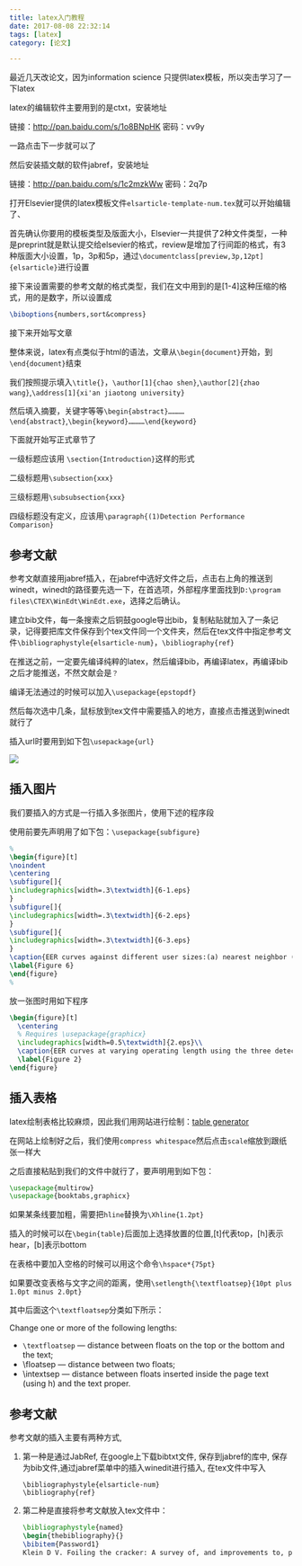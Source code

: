 ```yaml
---
title: latex入门教程
date: 2017-08-08 22:32:14
tags: [latex]
category: [论文]

---
```


最近几天改论文，因为information science 只提供latex模板，所以突击学习了一下latex

latex的编辑软件主要用到的是ctxt，安装地址

<!--more-->

链接：http://pan.baidu.com/s/1o8BNpHK 密码：vv9y

一路点击下一步就可以了

然后安装插文献的软件jabref，安装地址

链接：http://pan.baidu.com/s/1c2mzkWw 密码：2q7p



打开Elsevier提供的latex模板文件`elsarticle-template-num.tex`就可以开始编辑了、

首先确认你要用的模板类型及版面大小，Elsevier一共提供了2种文件类型，一种是preprint就是默认提交给elsevier的格式，review是增加了行间距的格式，有3种版面大小设置，1p，3p和5p，通过`\documentclass[preview,3p,12pt]{elsarticle}`进行设置

接下来设置需要的参考文献的格式类型，我们在文中用到的是[1-4]这种压缩的格式，用的是数字，所以设置成

```latex
\biboptions{numbers,sort&compress}
```



接下来开始写文章

整体来说，latex有点类似于html的语法，文章从`\begin{document}`开始，到`\end{document}`结束

我们按照提示填入`\title{}`，`\author[1]{chao shen}`,`\author[2]{zhao wang}`,`\address[1]{xi'an jiaotong university}`

然后填入摘要，关键字等等`\begin{abstract}…………\end{abstract}`,`\begin{keyword}…………\end{keyword}`

下面就开始写正式章节了

一级标题应该用 `\section{Introduction}`这样的形式

二级标题用`\subsection{xxx}`

三级标题用`\subsubsection{xxx}`

四级标题没有定义，应该用`\paragraph{(1)Detection Performance Comparison}`

## 参考文献

参考文献直接用jabref插入，在jabref中选好文件之后，点击右上角的推送到winedt，winedt的路径要先选一下，在首选项，外部程序里面找到`D:\program files\CTEX\WinEdt\WinEdt.exe`，选择之后确认。

建立bib文件，每一条搜索之后铜鼓google导出bib，复制粘贴就加入了一条记录，记得要把库文件保存到个tex文件同一个文件夹，然后在tex文件中指定参考文件`\bibliographystyle{elsarticle-num}`，`\bibliography{ref}`

在推送之前，一定要先编译纯粹的latex，然后编译bib，再编译latex，再编译bib之后才能推送，不然文献会是`？` 

编译无法通过的时候可以加入`\usepackage{epstopdf}`

然后每次选中几条，鼠标放到tex文件中需要插入的地方，直接点击推送到winedt就行了

插入url时要用到如下包`\usepackage{url}`

![](http://ooi9t4tvk.bkt.clouddn.com/17-8-10/8740980.jpg)

## 插入图片

我们要插入的方式是一行插入多张图片，使用下述的程序段

使用前要先声明用了如下包：`\usepackage{subfigure}`

```latex
%
\begin{figure}[t]
\noindent
\centering
\subfigure[]{
\includegraphics[width=.3\textwidth]{6-1.eps}
}
\subfigure[]{
\includegraphics[width=.3\textwidth]{6-2.eps}
}
\subfigure[]{
\includegraphics[width=.3\textwidth]{6-3.eps}
}
\caption{EER curves against different user sizes:(a) nearest neighbor (Mahalanobis), (b) One-class support vector machine, (c) Mahalanobis (normed).}
\label{Figure 6}
\end{figure}
%
```

放一张图时用如下程序

```latex
\begin{figure}[t]
  \centering
  % Requires \usepackage{graphicx}
  \includegraphics[width=0.5\textwidth]{2.eps}\\
  \caption{EER curves at varying operating length using the three detectors. X-axis represents the number of touch operations to verify a user's identity}
  \label{Figure 2}
\end{figure}
```



## 插入表格

latex绘制表格比较麻烦，因此我们用网站进行绘制：[table generator](http://www.tablesgenerator.com/latex_tables)

在网站上绘制好之后，我们使用`compress whitespace`然后点击`scale`缩放到跟纸张一样大

之后直接粘贴到我们的文件中就行了，要声明用到如下包：

```latex
\usepackage{multirow}
\usepackage{booktabs,graphicx}
```

如果某条线要加粗，需要把`hline`替换为`\Xhline{1.2pt}`

插入的时候可以在`\begin{table}`后面加上选择放置的位置,[t]代表top，[h]表示hear，[b]表示bottom

在表格中要加入空格的时候可以用这个命令`\hspace*{75pt}`

如果要改变表格与文字之间的距离，使用`\setlength{\textfloatsep}{10pt plus 1.0pt minus 2.0pt}`

其中后面这个`\textfloatsep`分类如下所示：

Change one or more of the following lengths:

* `\textfloatsep` — distance between floats on the top or the bottom and the text;
* \floatsep — distance between two floats;
* \intextsep — distance between floats inserted inside the page text (using h) and the text proper.

## 参考文献

参考文献的插入主要有两种方式,

1. 第一种是通过JabRef, 在google上下载bibtxt文件, 保存到jabref的库中, 保存为bib文件,通过jabref菜单中的插入winedit进行插入, 在tex文件中写入

   ```
   \bibliographystyle{elsarticle-num}
   \bibliography{ref}
   ```

2. 第二种是直接将参考文献放入tex文件中：

   ```latex
   \bibliographystyle{named}
   \begin{thebibliography}{}
   \bibitem{Password1}
   Klein D V. Foiling the cracker: A survey of, and improvements to, password security[C]//Proceedings of the 2nd USENIX Security Workshop. 1990: 5-14.
   ```

   ​